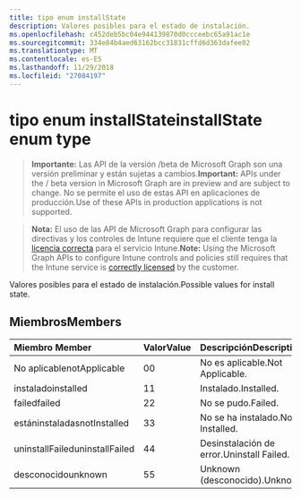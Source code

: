 ```yaml
---
title: tipo enum installState
description: Valores posibles para el estado de instalación.
ms.openlocfilehash: c452deb5bc04e944139870d0ccceebc65a91ac1e
ms.sourcegitcommit: 334e84b4aed63162bcc31831cffd6d363dafee02
ms.translationtype: MT
ms.contentlocale: es-ES
ms.lasthandoff: 11/29/2018
ms.locfileid: "27084197"
---
```

# <a name="installstate-enum-type"></a><span data-ttu-id="f7e29-103">tipo enum installState</span><span class="sxs-lookup"><span data-stu-id="f7e29-103">installState enum type</span></span>

> <span data-ttu-id="f7e29-104">**Importante:** Las API de la versión /beta de Microsoft Graph son una versión preliminar y están sujetas a cambios.</span><span class="sxs-lookup"><span data-stu-id="f7e29-104">**Important:** APIs under the / beta version in Microsoft Graph are in preview and are subject to change.</span></span> <span data-ttu-id="f7e29-105">No se permite el uso de estas API en aplicaciones de producción.</span><span class="sxs-lookup"><span data-stu-id="f7e29-105">Use of these APIs in production applications is not supported.</span></span>

> <span data-ttu-id="f7e29-106">**Nota:** El uso de las API de Microsoft Graph para configurar las directivas y los controles de Intune requiere que el cliente tenga la [licencia correcta](https://go.microsoft.com/fwlink/?linkid=839381) para el servicio Intune.</span><span class="sxs-lookup"><span data-stu-id="f7e29-106">**Note:** Using the Microsoft Graph APIs to configure Intune controls and policies still requires that the Intune service is [correctly licensed](https://go.microsoft.com/fwlink/?linkid=839381) by the customer.</span></span>

<span data-ttu-id="f7e29-107">Valores posibles para el estado de instalación.</span><span class="sxs-lookup"><span data-stu-id="f7e29-107">Possible values for install state.</span></span>
## <a name="members"></a><span data-ttu-id="f7e29-108">Miembros</span><span class="sxs-lookup"><span data-stu-id="f7e29-108">Members</span></span>
|<span data-ttu-id="f7e29-109">Miembro	</span><span class="sxs-lookup"><span data-stu-id="f7e29-109">Member</span></span>|<span data-ttu-id="f7e29-110">Valor</span><span class="sxs-lookup"><span data-stu-id="f7e29-110">Value</span></span>|<span data-ttu-id="f7e29-111">Descripción</span><span class="sxs-lookup"><span data-stu-id="f7e29-111">Description</span></span>|
|:---|:---|:---|
|<span data-ttu-id="f7e29-112">No aplicable</span><span class="sxs-lookup"><span data-stu-id="f7e29-112">notApplicable</span></span>|<span data-ttu-id="f7e29-113">0</span><span class="sxs-lookup"><span data-stu-id="f7e29-113">0</span></span>|<span data-ttu-id="f7e29-114">No es aplicable.</span><span class="sxs-lookup"><span data-stu-id="f7e29-114">Not Applicable.</span></span>|
|<span data-ttu-id="f7e29-115">instalado</span><span class="sxs-lookup"><span data-stu-id="f7e29-115">installed</span></span>|<span data-ttu-id="f7e29-116">1</span><span class="sxs-lookup"><span data-stu-id="f7e29-116">1</span></span>|<span data-ttu-id="f7e29-117">Instalado.</span><span class="sxs-lookup"><span data-stu-id="f7e29-117">Installed.</span></span>|
|<span data-ttu-id="f7e29-118">failed</span><span class="sxs-lookup"><span data-stu-id="f7e29-118">failed</span></span>|<span data-ttu-id="f7e29-119">2</span><span class="sxs-lookup"><span data-stu-id="f7e29-119">2</span></span>|<span data-ttu-id="f7e29-120">No se pudo.</span><span class="sxs-lookup"><span data-stu-id="f7e29-120">Failed.</span></span>|
|<span data-ttu-id="f7e29-121">estáninstaladas</span><span class="sxs-lookup"><span data-stu-id="f7e29-121">notInstalled</span></span>|<span data-ttu-id="f7e29-122">3</span><span class="sxs-lookup"><span data-stu-id="f7e29-122">3</span></span>|<span data-ttu-id="f7e29-123">No se ha instalado.</span><span class="sxs-lookup"><span data-stu-id="f7e29-123">Not Installed.</span></span>|
|<span data-ttu-id="f7e29-124">uninstallFailed</span><span class="sxs-lookup"><span data-stu-id="f7e29-124">uninstallFailed</span></span>|<span data-ttu-id="f7e29-125">4</span><span class="sxs-lookup"><span data-stu-id="f7e29-125">4</span></span>|<span data-ttu-id="f7e29-126">Desinstalación de error.</span><span class="sxs-lookup"><span data-stu-id="f7e29-126">Uninstall Failed.</span></span>|
|<span data-ttu-id="f7e29-127">desconocido</span><span class="sxs-lookup"><span data-stu-id="f7e29-127">unknown</span></span>|<span data-ttu-id="f7e29-128">5</span><span class="sxs-lookup"><span data-stu-id="f7e29-128">5</span></span>|<span data-ttu-id="f7e29-129">Unknown (desconocido).</span><span class="sxs-lookup"><span data-stu-id="f7e29-129">Unknown.</span></span>|





